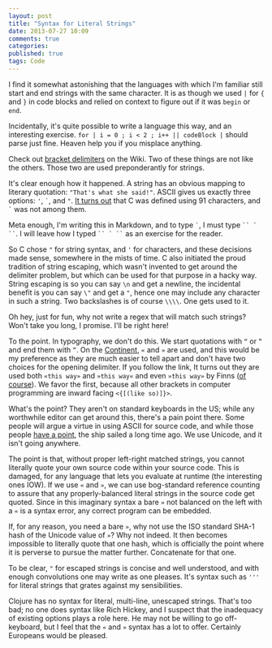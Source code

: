 ```yaml
---
layout: post
title: "Syntax for Literal Strings"
date: 2013-07-27 10:09
comments: true
categories: 
published: true
tags: Code
---
```

I find it somewhat astonishing that the languages with which I'm familiar still start and end strings with the same character. It is as though we used `|` for `{` and `}` in code blocks and relied on context to figure out if it was `begin` or `end`. 

Incidentally, it's quite possible to write a language this way, and an interesting exercise. `for | i = 0 ; i < 2 ; i++ || codeBlock |` should parse just fine. Heaven help you if you misplace anything. 

Check out [bracket delimiters](https://en.wikipedia.org/wiki/Delimiter#Bracket_delimiters) on the Wiki. Two of these things are not like the others. Those two are used preponderantly for strings. 

It's clear enough how it happened. A string has an obvious mapping to literary quotation: `"That's what she said!"`.  ASCII gives us exactly three options: `'`, `` ` ``, and `"`. [It turns out](http://c-programming.itags.org/q_c-programming-language_16297.html) that C was defined using 91 characters, and `` ` `` was not among them. 

Meta enough, I'm writing this in Markdown, and to type `` ` ``, I must type ``` `` ` `` ```. I will leave how I typed ``` `` ` `` ``` as an exercise for the reader. 

So C chose `"` for string syntax, and `'` for characters, and these decisions made sense, somewhere in the mists of time. C also initiated the proud tradition of string escaping, which wasn't invented to get around the delimiter problem, but which can be used for that purpose in a hacky way. String escaping is so you can say `\n` and get a newline, the incidental benefit is you can say `\"` and get a `"`, hence one may include any character in such a string. Two backslashes is of course `\\\\`. One gets used to it. 

Oh hey, just for fun, why not write a regex that will match such strings? Won't take you long, I promise. I'll be right here!

To the point. In typography, we don't do this. We start quotations with `“` or `‟` and end them with `”`. On the [Continent](http://en.wikipedia.org/wiki/%C2%AB), `«` and `»` are used, and this would be my preference as they are much easier to tell apart and don't have two choices for the opening delimiter. If you follow the link, It turns out they are used both `«this way»` and `»this way«` and even `»this way»` by Finns ([of course](http://en.wikipedia.org/wiki/Finnish_language)). We favor the first, because all other brackets in computer programming are inward facing `<{[(like so)]}>`.

What's the point? They aren't on standard keyboards in the US; while any worthwhile editor can get around this, there's a pain point there. Some people will argue a virtue in using ASCII for source code, and while those people [have a point](https://github.com/cgyarvin/urbit), the ship sailed a long time ago. We use Unicode, and it isn't going anywhere. 

The point is that, without proper left-right matched strings, you cannot literally quote your own source code within your source code. This is damaged, for any language that lets you evaluate at runtime (the interesting ones IOW). If we use `«` and `»`, we can use bog-standard reference counting to assure that any properly-balanced literal strings in the source code get quoted. Since in this imaginary syntax a bare `»` not balanced on the left with a `«` is a syntax error, any correct program can be embedded. 

If, for any reason, you need a bare `»`, why not use the ISO standard SHA-1 hash of the Unicode value of `»`? Why not indeed. It then becomes impossible to literally quote that one hash, which is officially the point where it is perverse to pursue the matter further. Concatenate for that one. 

To be clear, `"` for escaped strings is concise and well understood, and with enough convolutions one may write as one pleases. It's syntax such as `'''` for literal strings that grates against my sensibilities. 

Clojure has no syntax for literal, multi-line, unescaped strings. That's too bad; no one does syntax like Rich Hickey, and I suspect that the inadequacy of existing options plays a role here. He may not be willing to go off-keyboard, but I feel that the `«` and `»` syntax has a lot to offer. Certainly Europeans would be pleased. 